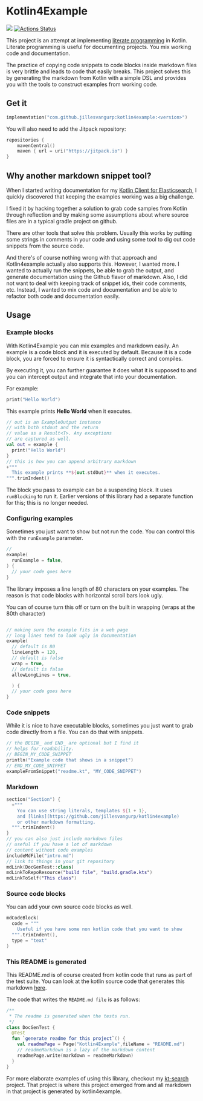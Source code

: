 # Kotlin4Example

[![](https://jitpack.io/v/jillesvangurp/kotlin4example.svg)](https://jitpack.io/#jillesvangurp/kotlin4example)
[![Actions Status](https://github.com/jillesvangurp/kotlin4example/workflows/CI-gradle-build/badge.svg)](https://github.com/jillesvangurp/kotlin4example/actions)

This project is an attempt at implementing [literate programming](https://en.wikipedia.org/wiki/Literate_programming) in Kotlin. Literate programming is useful
for documenting projects. You mix working code and documentation. 

The practice of copying code snippets to code blocks
inside markdown files is very brittle and leads to code that easily breaks. This project
solves this by generating the markdown from Kotlin with a simple DSL and provides
you with the tools to construct examples from working code.


## Get it

```kotlin
implementation("com.github.jillesvangurp:kotlin4example:<version>")
```

You will also need to add the Jitpack repository:

```kotlin
repositories {
    mavenCentral()
    maven { url = uri("https://jitpack.io") }
}
```

## Why another markdown snippet tool?
    
When I started writing documentation for my [Kotlin Client for Elasticsearch](https://githubcom/jillesvangurp/es-kotlin-wrapper-client), I quickly discovered that keeping the 
examples working was a big challenge. 

I fixed it by hacking together a solution to grab code samples from Kotlin through reflection and by making some assumptions about where source files are in a typical gradle project on github.
    
There are other tools that solve this problem. Usually this works by putting some strings in comments in your code and using some tool to dig out code snippets from the source code.
     
And there's of course nothing wrong with that approach and Kotlin4example actually also supports this. However, I wanted more. I wanted to actually run the snippets, be able to grab the output, and generate documentation using the Github flavor of markdown. Also, I did not want to deal with keeping track of snippet ids, their code comments, etc. Instead, I wanted to mix code and documentation and be able to refactor both code and documentation easily.

## Usage

### Example blocks

With Kotlin4Example you can mix examples and markdown easily. 
An example is a code block
and it is executed by default. Because it is a code block,
 you are forced to ensure
it is syntactically correct and compiles. 

By executing it, you can further guarantee it does what it 
is supposed to and you can
intercept output and integrate that into your documentation.

For example:

```kotlin
print("Hello World")
```

This example prints **Hello World** when it executes. 

```kotlin
// out is an ExampleOutput instance
// with both stdout and the return
// value as a Result<T>. Any exceptions
// are captured as well.
val out = example {
  print("Hello World")
}
// this is how you can append arbitrary markdown
+"""
  This example prints **${out.stdOut}** when it executes. 
""".trimIndent()
```

The block you pass to example can be a suspending block. It uses `runBlocking` to run it. Earlier
versions of this library had a separate function for this; this is no longer needed.

### Configuring examples

Sometimes you just want to show but not run the code. You can control this with the 
`runExample` parameter.

```kotlin
//
example(
  runExample = false,
) {
  // your code goes here
}
```

The library imposes a line length of 80 characters on your examples. The 
reason is that code blocks with horizontal scroll bars look ugly. 

You can of course turn this off or turn on the built in wrapping (wraps at the 80th character) 

```kotlin

// making sure the example fits in a web page
// long lines tend to look ugly in documentation
example(
  // default is 80
  lineLength = 120,
  // default is false
  wrap = true,
  // default is false
  allowLongLines = true,

  ) {
  // your code goes here
}
```

### Code snippets

While it is nice to have executable blocks, 
sometimes you just want to grab
code directly from a file. You can do that with snippets.

```kotlin
// the BEGIN_ and END_ are optional but I find it
// helps for readability.
// BEGIN_MY_CODE_SNIPPET
println("Example code that shows in a snippet")
// END_MY_CODE_SNIPPET
exampleFromSnippet("readme.kt", "MY_CODE_SNIPPET")
```

### Markdown

```kotlin
section("Section") {
  +"""
    You can use string literals, templates ${1 + 1}, 
    and [links](https://github.com/jillesvangurp/kotlin4example)
    or other markdown formatting.
  """.trimIndent()
}
// you can also just include markdown files
// useful if you have a lot of markdown
// content without code examples
includeMdFile("intro.md")
// link to things in your git repository
mdLink(DocGenTest::class)
mdLinkToRepoResource("build file", "build.gradle.kts")
mdLinkToSelf("This class")
```

### Source code blocks

You can add your own source code blocks as well.

```kotlin
mdCodeBlock(
  code = """
    Useful if you have some non kotlin code that you want to show
  """.trimIndent(),
  type = "text"
)
```

### This README is generated

This README.md is of course created from kotlin code that 
runs as part of the test suite. You can look at the kotlin 
source code that generates this markdown [here](https://github.com/jillesvangurp/kotlin4example/tree/master/src/test/kotlin/com/jillesvangurp/kotlin4example/docs/readme.kt).

The code that writes the `README.md file` is as follows:

```kotlin
/**
 * The readme is generated when the tests run.
 */
class DocGenTest {
  @Test
  fun `generate readme for this project`() {
    val readmePage = Page("Kotlin4Example",fileName = "README.md")
    // readmeMarkdown is a lazy of the markdown content
    readmePage.write(markdown = readmeMarkdown)
  }
}
```

For more elaborate examples of using this library, checkout my 
[kt-search](https://github.com/jillesvangurp/kt-search) project. That 
project is where this project emerged from and all markdown in that project is generated by kotlin4example.


